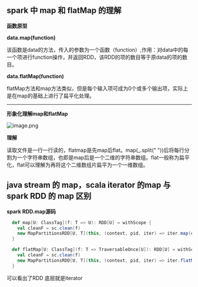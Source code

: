 ## spark 中 map 和 flatMap 的理解
**函数原型**

**data.map(function)**

该函数是data的方法，传入的参数为一个函数（function）,作用：对data中的每一个项进行function操作，并返回RDD，该RDD的项的数目等于原data的项的数目。

**data.flatMap(function)**

flatMap方法和map方法类似，但是每个输入项可成为0个或多个输出项，实际上是在map的基础上进行了扁平化处理。

---
**形象化理解map和flatMap**

![image.png](https://i.loli.net/2019/12/12/ZRkPlgALy76u34T.png)

**理解** 

读取文件是一行一行读的，flatmap是先map后flat。map(_.split(" "))后将每行分割为一个字符串数组，也即是map后是一个二维的字符串数组。flat一般称为扁平化，flat可以理解为再将这个二维数组片扁平为一个一维数组。

## java stream 的 map，scala iterator 的map 与 spark RDD 的 map 区别

**spark RDD.map源码**
```scala
  def map[U: ClassTag](f: T => U): RDD[U] = withScope {
    val cleanF = sc.clean(f)
    new MapPartitionsRDD[U, T](this, (context, pid, iter) => iter.map(cleanF))
  }

  def flatMap[U: ClassTag](f: T => TraversableOnce[U]): RDD[U] = withScope {
    val cleanF = sc.clean(f)
    new MapPartitionsRDD[U, T](this, (context, pid, iter) => iter.flatMap(cleanF))
  }
```
可以看出了RDD 底层就是iterator

